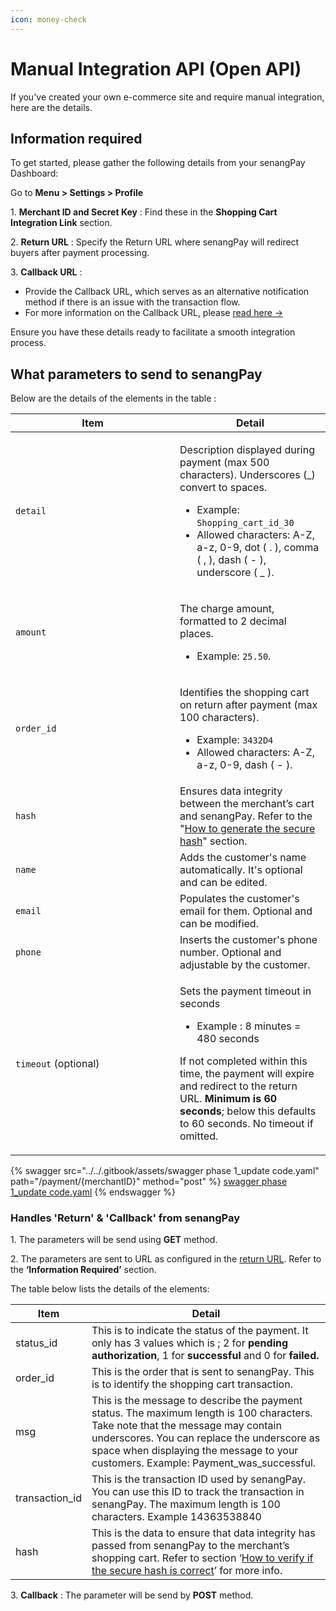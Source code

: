 ```yaml
---
icon: money-check
---
```


# Manual Integration API (Open API)

If you've created your own e-commerce site and require manual integration, here are the details.

## **Information required**&#x20;

To get started, please gather the following details from your senangPay Dashboard:

Go to **Menu > Settings > Profile**

1\. **Merchant ID and Secret Key** : Find these in the **Shopping Cart Integration Link** section.

2\. **Return URL** : Specify the Return URL where senangPay will redirect buyers after payment processing.

3\. **Callback URL** :

* Provide the Callback URL, which serves as an alternative notification method if there is an issue with the transaction flow.
* For more information on the Callback URL, please [read here ->](https://guide.senangpay.my/callback-url/)

Ensure you have these details ready to facilitate a smooth integration process.



## **What parameters to send to senangPay**

Below are the details of the elements in the table :

<table><thead><tr><th width="247">Item</th><th>Detail</th></tr></thead><tbody><tr><td><code>detail</code></td><td><p>Description displayed during payment (max 500 characters). Underscores (_) convert to spaces. </p><ul><li>Example: <code>Shopping_cart_id_30</code></li><li>Allowed characters: A-Z, a-z, 0-9, dot ( . ), comma ( , ), dash ( - ), underscore ( _ ).</li></ul></td></tr><tr><td><code>amount</code></td><td><p>The charge amount, formatted to 2 decimal places.</p><ul><li>Example: <code>25.50</code>.</li></ul></td></tr><tr><td><code>order_id</code></td><td><p>Identifies the shopping cart on return after payment (max 100 characters).</p><ul><li>Example: <code>3432D4</code></li><li>Allowed characters: A-Z, a-z, 0-9, dash ( - ).</li></ul></td></tr><tr><td><code>hash</code></td><td>Ensures data integrity between the merchant’s cart and senangPay. Refer to the "<a href="generate-secure-hash.md#how-to-generate-the-secure-hash">How to generate the secure hash</a>" section.</td></tr><tr><td><code>name</code></td><td>Adds the customer's name automatically. It's optional and can be edited.</td></tr><tr><td><code>email</code></td><td>Populates the customer's email for them. Optional and can be modified.</td></tr><tr><td><code>phone</code></td><td>Inserts the customer's phone number. Optional and adjustable by the customer.</td></tr><tr><td><code>timeout</code> (optional)</td><td><p>Sets the payment timeout in seconds </p><ul><li>Example :  8 minutes = 480 seconds</li></ul><p> If not completed within this time, the payment will expire and redirect to the return URL. <strong>Minimum is 60 seconds</strong>; below this defaults to 60 seconds. No timeout if omitted.</p></td></tr></tbody></table>



{% swagger src="../../.gitbook/assets/swagger phase 1_update code.yaml" path="/payment/{merchantID}" method="post" %}
[swagger phase 1_update code.yaml](<../../.gitbook/assets/swagger phase 1_update code.yaml>)
{% endswagger %}

### Handles 'Return' & 'Callback' from senangPay

1\. The parameters will be send using **GET** method.

2\. The parameters are sent to URL as configured in the [return URL](./#information-required). Refer to the **‘Information Required’** section.

The table below lists the details of the elements:

| Item            | Detail                                                                                                                                                                                                                                                                  |
| --------------- | ----------------------------------------------------------------------------------------------------------------------------------------------------------------------------------------------------------------------------------------------------------------------- |
| status\_id      | This is to indicate the status of the payment. It only has 3 values which is ; 2 for **pending authorization**, 1 for **successful** and 0 for **failed.**                                                                                                              |
| order\_id       | This is the order that is sent to senangPay. This is to identify the shopping cart transaction.                                                                                                                                                                         |
| msg             | This is the message to describe the payment status. The maximum length is 100 characters. Take note that the message may contain underscores. You can replace the underscore as space when displaying the message to your customers. Example: Payment\_was\_successful. |
| transaction\_id | This is the transaction ID used by senangPay. You can use this ID to track the transaction in senangPay. The maximum length is 100 characters. Example 14363538840                                                                                                      |
| hash            | This is the data to ensure that data integrity has passed from senangPay to the merchant’s shopping cart. Refer to section ‘[How to verify if the secure hash is correct](generate-secure-hash.md#how-to-verify-if-the-secure-hash-is-correct)’ for more info.          |

3\. **Callback** : The parameter will be send by **POST** method.
